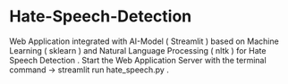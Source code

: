 # Hate-Speech-Detection
Web Application integrated with AI-Model ( Streamlit ) based on Machine Learning ( sklearn ) and Natural Language Processing ( nltk ) for Hate Speech Detection .
Start the Web Application Server with the terminal command -> streamlit run hate_speech.py .
